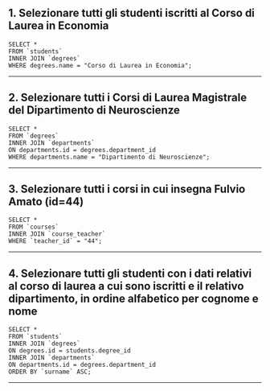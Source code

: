 ## 1. Selezionare tutti gli studenti iscritti al Corso di Laurea in Economia
```
SELECT *
FROM `students`
INNER JOIN `degrees`
WHERE degrees.name = "Corso di Laurea in Economia";
```
----

## 2. Selezionare tutti i Corsi di Laurea Magistrale del Dipartimento di Neuroscienze
```
SELECT *
FROM `degrees`
INNER JOIN `departments`
ON departments.id = degrees.department_id
WHERE departments.name = "Dipartimento di Neuroscienze";
```
----

## 3. Selezionare tutti i corsi in cui insegna Fulvio Amato (id=44)
```
SELECT *
FROM `courses`
INNER JOIN `course_teacher`
WHERE `teacher_id` = "44";
```
----

## 4. Selezionare tutti gli studenti con i dati relativi al corso di laurea a cui sono iscritti e il relativo dipartimento, in ordine alfabetico per cognome e nome
```
SELECT *
FROM `students`
INNER JOIN `degrees`
ON degrees.id = students.degree_id
INNER JOIN `departments`
ON departments.id = degrees.department_id
ORDER BY `surname` ASC;
```
----